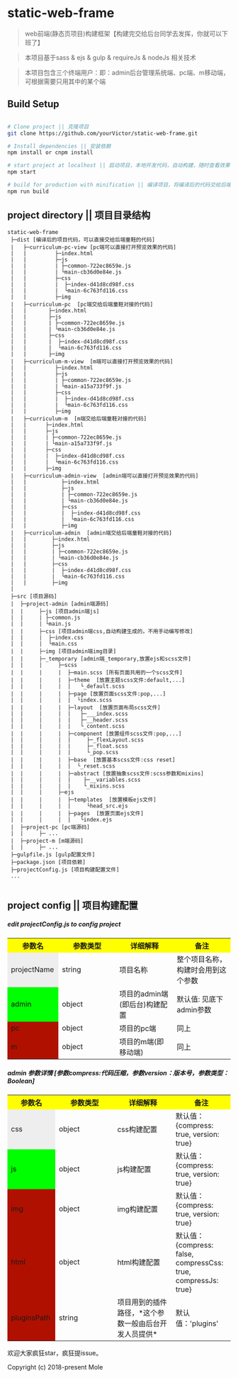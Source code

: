 # static-web-frame

> web前端(静态页项目)构建框架【构建完交给后台同学去发挥，你就可以下班了】


> 本项目基于sass & ejs & gulp & requireJs & nodeJs 相关技术

> 本项目包含三个终端用户：即：admin后台管理系统端、pc端、m移动端，可根据需要只用其中的某个端
## Build Setup

``` bash

# Clone project || 克隆项目
git clone https://github.com/yourVictor/static-web-frame.git

# Install dependencies || 安装依赖
npm install or cnpm install

# start project at localhost || 启动项目，本地开发代码，自动构建，随时查看效果
npm start

# build for production with minification || 编译项目，将编译后的代码交给后端开发人员，自己就可以下班了
npm run build

```

## project directory || 项目目录结构

```
static-web-frame
 ├─dist [编译后的项目代码，可以直接交给后端童鞋的代码]
 |   ├─curriculum-pc-view [pc端可以直接打开预览效果的代码]
 |   |         ├─index.html
 |   |         ├─js
 |   |         | ├─common-722ec8659e.js
 |   |         | └main-cb36d0e84e.js
 |   |         ├─css
 |   |         |  ├─index-d41d8cd98f.css
 |   |         |  └main-6c763fd116.css
 |   |         ├─img
 |   ├─curriculum-pc  [pc端交给后端童鞋对接的代码]
 |   |       ├─index.html
 |   |       ├─js
 |   |       | ├─common-722ec8659e.js
 |   |       | └main-cb36d0e84e.js
 |   |       ├─css
 |   |       |  ├─index-d41d8cd98f.css
 |   |       |  └main-6c763fd116.css
 |   |       ├─img
 |   ├─curriculum-m-view  [m端可以直接打开预览效果的代码]
 |   |         ├─index.html
 |   |         ├─js
 |   |         | ├─common-722ec8659e.js
 |   |         | └main-a15a733f9f.js
 |   |         ├─css
 |   |         |  ├─index-d41d8cd98f.css
 |   |         |  └main-6c763fd116.css
 |   |         ├─img
 |   ├─curriculum-m  [m端交给后端童鞋对接的代码]
 |   |      ├─index.html
 |   |      ├─js
 |   |      | ├─common-722ec8659e.js
 |   |      | └main-a15a733f9f.js
 |   |      ├─css
 |   |      |  ├─index-d41d8cd98f.css
 |   |      |  └main-6c763fd116.css
 |   |      ├─img
 |   ├─curriculum-admin-view  [admin端可以直接打开预览效果的代码]
 |   |           ├─index.html
 |   |           ├─js
 |   |           | ├─common-722ec8659e.js
 |   |           | └main-cb36d0e84e.js
 |   |           ├─css
 |   |           |  ├─index-d41d8cd98f.css
 |   |           |  └main-6c763fd116.css
 |   |           ├─img
 |   ├─curriculum-admin  [admin端交给后端童鞋对接的代码]
 |   |        ├─index.html
 |   |        ├─js
 |   |        | ├─common-722ec8659e.js
 |   |        | └main-cb36d0e84e.js
 |   |        ├─css
 |   |        |  ├─index-d41d8cd98f.css
 |   |        |  └main-6c763fd116.css
 |   |        ├─img
 |
 ├─src [项目源码]
 |  ├─project-admin [admin端源码]
 |  |     ├─js [项目admin端js]
 |  |     | ├─common.js
 |  |     | └main.js
 |  |     ├─css [项目admin端css,自动构建生成的，不用手动编写修改]
 |  |     |  ├─index.css
 |  |     |  └main.css
 |  |     ├─img [项目admin端img目录]
 |  |     ├─_temporary [admin端_temporary,放置ejs和scss文件]
 |  |     |     ├─scss
 |  |     |     |  ├─main.scss [所有页面共用的一个scss文件]
 |  |     |     |  ├─theme  [放置主题scss文件:default,...]
 |  |     |     |  |   └_default.scss
 |  |     |     |  ├─page [放置页面scss文件:pop,...]
 |  |     |     |  |  └index.scss
 |  |     |     |  ├─layout  [放置页面布局scss文件]
 |  |     |     |  |   ├─___index.scss
 |  |     |     |  |   ├─__header.scss
 |  |     |     |  |   └_content.scss
 |  |     |     |  ├─component [放置组件scss文件:pop,...]
 |  |     |     |  |     ├─_flexLayout.scss
 |  |     |     |  |     ├─_float.scss
 |  |     |     |  |     └_pop.scss
 |  |     |     |  ├─base  [放置基本scss文件:css reset]
 |  |     |     |  |  └_reset.scss
 |  |     |     |  ├─abstract [放置抽象scss文件:scss参数和mixins]
 |  |     |     |  |    ├─__variables.scss
 |  |     |     |  |    └_mixins.scss
 |  |     |     ├─ejs
 |  |     |     |  ├─templates  [放置模板ejs文件]
 |  |     |     |  |     └head_src.ejs
 |  |     |     |  ├─pages  [放置页面ejs文件]
 |  |     |     |  |   └index.ejs   
 |  ├─project-pc [pc端源码] 
 |  |     ├─ ...
 |  ├─project-m [m端源码]
 |  |     ├─ ...
 ├─gulpfile.js [gulp配置文件]
 ├─package.json [项目依赖]
 ├─projectConfig.js [项目构建配置文件]
 ...
 
```

## project config || 项目构建配置
##### edit projectConfig.js to config project

<table>
  <tr>
     <th width=15%, bgcolor=yellow >参数名</th>
     <th width="25%", bgcolor=yellow>参数类型</th>
     <th width=25%, bgcolor=yellow>详细解释</th>
     <th width="25%", bgcolor=yellow>备注</th>
  </tr>
  <tr>
    <td bgcolor=#eeeeee> projectName </td>
    <td> string  </td>
    <td> 项目名称  </td>
    <td> 整个项目名称，构建时会用到这个参数 </td>
  </tr>
  <tr>
    <td bgcolor=#00FF00>admin </td>
    <td> object </td>
    <td> 项目的admin端(即后台)构建配置 </td>
    <td> 默认值: 见底下admin参数</td>
  <tr>
    <td bgcolor=rgb(0,10,0)>pc </td>
    <td> object </td>
    <td> 项目的pc端 </td>
    <td> 同上 </td>
  </tr>
  <tr>
    <td bgcolor=rgb(0,10,0)>m </td>
    <td> object </td>
    <td> 项目的m端(即移动端) </td>
    <td> 同上 </td>
  </tr>
</table>


##### admin 参数详情  [参数compress:代码压缩，参数version：版本号，参数类型：Boolean]
<table>
  <tr>
     <th width=15%, bgcolor=yellow >参数名</th>
     <th width="25%", bgcolor=yellow>参数类型</th>
     <th width=25%, bgcolor=yellow>详细解释</th>
     <th width="25%", bgcolor=yellow>备注</th>
  </tr>
  <tr>
    <td bgcolor=#eeeeee> css </td>
    <td> object  </td>
    <td> css构建配置  </td>
    <td> 默认值：{compress: true, version: true} </td>
  </tr>
  <tr>
    <td bgcolor=#00FF00>js </td>
    <td> object </td>
    <td> js构建配置  </td>
    <td> 默认值：{compress: true, version: true} </td>
  <tr>
    <td bgcolor=rgb(0,10,0)>img </td>
    <td> object </td>
    <td> img构建配置  </td>
    <td> 默认值：{compress: true, version: true} </td>
  </tr>
  <tr>
    <td bgcolor=rgb(0,10,0)>html </td>
    <td> object </td>
    <td> html构建配置  </td>
    <td> 默认值：{compress: false, compressCss: true, compressJs: true} </td>
  </tr>
  <tr>
    <td bgcolor=rgb(0,10,0)>pluginsPath </td>
    <td> string </td>
    <td> 项目用到的插件路径，*这个参数一般由后台开发人员提供*  </td>
    <td> 默认值：'plugins' </td>
  </tr>
</table>

欢迎大家疯狂star，疯狂提issue。

Copyright (c) 2018-present Mole
